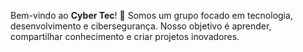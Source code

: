 Bem-vindo ao **Cyber Tec**! 🚀 Somos um grupo focado em tecnologia, desenvolvimento e cibersegurança. Nosso objetivo é aprender, compartilhar conhecimento e criar projetos inovadores. 
